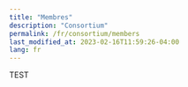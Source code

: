 ```yaml
---
title: "Membres"
description: "Consortium"
permalink: /fr/consortium/members
last_modified_at: 2023-02-16T11:59:26-04:00
lang: fr
---
```


TEST
